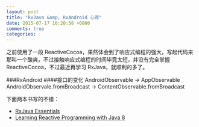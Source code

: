 ```yaml
---
layout: post
title: "RxJava &amp; RxAndroid 心得"
date: 2015-07-17 10:20:58 +0800
comments: true
categories: 
---
```

之前使用了一段 ReactiveCocoa，果然体会到了响应式编程的强大，写起代码来那叫一个酸爽，不过接触响应式编程的时间毕竟太短，并没有完全掌握 ReactiveCocoa，不过最近再学习 RxJava，就顺利的多了。


###RxAndroid
####接口的变化
AndroidObservable -> AppObservable
AndroidObservale.fromBroadcast -> 
ContentObservable.fromBroadcast 


下面两本书写的不错：

- [RxJava Essentials]()
- [Learning Reactive Programming with Java 8]()